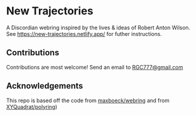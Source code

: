 # New Trajectories

A Discordian webring inspired by the lives & ideas of Robert Anton Wilson.
See https://new-trajectories.netlify.app/ for futher instructions.

## Contributions

Contributions are most welcome! Send an email to RGC777@gmail.com

## Acknowledgements

This repo is based off the code from [maxboeck/webring](https://github.com/maxboeck/webring/)
and from [XYQuadrat/polyring](https://github.com/XYQuadrat/polyring))
